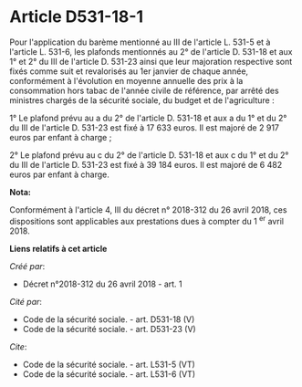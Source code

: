 # Article D531-18-1

Pour l'application du barème mentionné au III de l'article L. 531-5 et à l'article L. 531-6, les plafonds mentionnés au 2° de
l'article D. 531-18 et aux 1° et 2° du III de l'article D. 531-23 ainsi que leur majoration respective sont fixés comme suit
et revalorisés au 1er janvier de chaque année, conformément à l'évolution en moyenne annuelle des prix à la consommation hors
tabac de l'année civile de référence, par arrêté des ministres chargés de la sécurité sociale, du budget et de
l'agriculture : 

1° Le plafond prévu au a du 2° de l'article D. 531-18 et aux a du 1° et du 2° du III de l'article D. 531-23 est fixé à 17 633
euros. Il est majoré de 2 917 euros par enfant à charge ; 

2° Le plafond prévu au c du 2° de l'article D. 531-18 et aux c du 1° et du 2° du III de l'article D. 531-23 est fixé à 39 184
euros. Il est majoré de 6 482 euros par enfant à charge.

**Nota:**

Conformément à l'article 4, III du décret n° 2018-312 du 26 avril 2018, ces dispositions sont applicables aux prestations
dues à compter du 1
  <sup>er</sup> avril 2018.

**Liens relatifs à cet article**

_Créé par_:

  - Décret n°2018-312 du 26 avril 2018 - art. 1

_Cité par_:

  - Code de la sécurité sociale. - art. D531-18 (V)
  - Code de la sécurité sociale. - art. D531-23 (V)

_Cite_:

  - Code de la sécurité sociale. - art. L531-5 (VT)
  - Code de la sécurité sociale. - art. L531-6 (VT)

